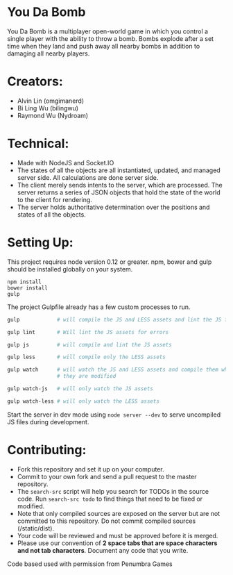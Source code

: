 # You Da Bomb
You Da Bomb is a multiplayer open-world game in which you control a single
player with the ability to throw a bomb. Bombs explode after a set time when they
land and push away all nearby bombs in addition to damaging all nearby players.

# Creators:
  - Alvin Lin (omgimanerd)
  - Bi Ling Wu (bilingwu)
  - Raymond Wu (Nydroam)

# Technical:
  - Made with NodeJS and Socket.IO
  - The states of all the objects are all instantiated, updated, and managed
  server side. All calculations are done server side.
  - The client merely sends intents to the server, which are processed. The
  server returns a series of JSON objects that hold the state of the world to
  the client for rendering.
  - The server holds authoritative determination over the positions and states
  of all the objects.

# Setting Up:
  This project requires node version 0.12 or greater.
  npm, bower and gulp should be installed globally on your system.
  ```
  npm install
  bower install
  gulp
  ```
  The project Gulpfile already has a few custom processes to run.
  ```bash
  gulp            # will compile the JS and LESS assets and lint the JS files

  gulp lint       # Will lint the JS assets for errors

  gulp js         # will compile and lint the JS assets

  gulp less       # will compile only the LESS assets

  gulp watch      # will watch the JS and LESS assets and compile them when
                  # they are modified

  gulp watch-js   # will only watch the JS assets

  gulp watch-less # will only watch the LESS assets
  ```
  Start the server in dev mode using `node server --dev` to serve uncompiled
  JS files during development.

# Contributing:
  - Fork this repository and set it up on your computer.
  - Commit to your own fork and send a pull request to the master repository.
  - The `search-src` script will help you search for TODOs in the source code.
  Run `search-src todo` to find things that need to be fixed or modified.
  - Note that only compiled sources are exposed on the server but are not
  committed to this repository. Do not commit compiled sources (/static/dist).
  - Your code will be reviewed and must be approved before it is merged.
  - Please use our convention of **2 space tabs that are space characters and
  not tab characters**. Document any code that you write.

Code based used with permission from Penumbra Games
